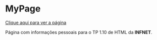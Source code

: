 # MyPage

[Clique aqui para ver a página](https://socryy.github.io/memory-card-game/)

Página com informações pessoais para o TP 1.10 de HTML da **INFNET**.
